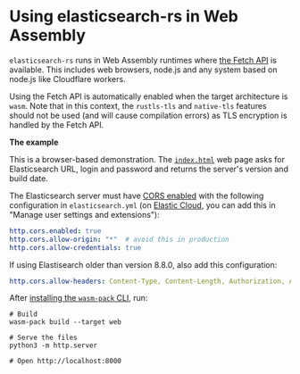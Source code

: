 # Using elasticsearch-rs in Web Assembly

`elasticsearch-rs` runs in Web Assembly runtimes where [the Fetch API](https://developer.mozilla.org/en-US/docs/Web/API/Fetch_API) is available. This includes web browsers, node.js and any system based on node.js like Cloudflare workers.

Using the Fetch API is automatically enabled when the target architecture is `wasm`. Note that in this context, the `rustls-tls` and `native-tls` features should not be used (and will cause compilation errors) as TLS encryption is handled by the Fetch API.

**The example**

This is a browser-based demonstration. The [`index.html`](index.html) web page asks for Elasticsearch URL, login and password and returns the server's version and build date.

The Elasticsearch server must have [CORS enabled](https://www.elastic.co/guide/en/elasticsearch/reference/8.1/modules-network.html#http-settings) with the following configuration in `elasticsearch.yml` (on [Elastic Cloud](https://cloud.elastic.co/), you can add this in "Manage user settings and extensions"):

```yaml
http.cors.enabled: true
http.cors.allow-origin: "*"  # avoid this in production
http.cors.allow-credentials: true
```

If using Elastisearch older than version 8.8.0, also add this configuration:
```yaml
http.cors.allow-headers: Content-Type, Content-Length, Authorization, Accept, User-Agent, X-Elastic-Client-Meta
```


After [installing the `wasm-pack` CLI](https://rustwasm.github.io/docs/wasm-pack/), run: 

```
# Build
wasm-pack build --target web

# Serve the files
python3 -m http.server

# Open http://localhost:8000
```

